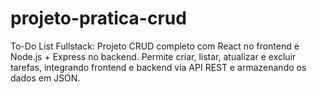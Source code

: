 # projeto-pratica-crud
To-Do List Fullstack: Projeto CRUD completo com React no frontend e Node.js + Express no backend. Permite criar, listar, atualizar e excluir tarefas, integrando frontend e backend via API REST e armazenando os dados em JSON.
